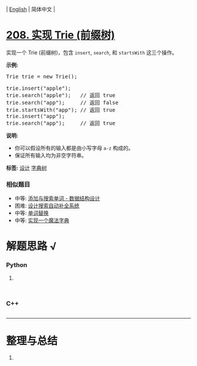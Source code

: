 | [English](README_EN.md) | 简体中文 |

# [208. 实现 Trie (前缀树)](https://leetcode-cn.com/problems/implement-trie-prefix-tree)
<p>实现一个 Trie (前缀树)，包含&nbsp;<code>insert</code>,&nbsp;<code>search</code>, 和&nbsp;<code>startsWith</code>&nbsp;这三个操作。</p>

<p><strong>示例:</strong></p>

<pre>Trie trie = new Trie();

trie.insert(&quot;apple&quot;);
trie.search(&quot;apple&quot;);   // 返回 true
trie.search(&quot;app&quot;);     // 返回 false
trie.startsWith(&quot;app&quot;); // 返回 true
trie.insert(&quot;app&quot;);   
trie.search(&quot;app&quot;);     // 返回 true</pre>

<p><strong>说明:</strong></p>

<ul>
	<li>你可以假设所有的输入都是由小写字母&nbsp;<code>a-z</code>&nbsp;构成的。</li>
	<li>保证所有输入均为非空字符串。</li>
</ul>

**标签:**  [设计](https://leetcode-cn.com/tag/design) [字典树](https://leetcode-cn.com/tag/trie) 
 ### 相似题目
- 中等:	[添加与搜索单词 - 数据结构设计](https://leetcode-cn.com/problems/add-and-search-word-data-structure-design) 
- 困难:	[设计搜索自动补全系统](https://leetcode-cn.com/problems/design-search-autocomplete-system) 
- 中等:	[单词替换](https://leetcode-cn.com/problems/replace-words) 
- 中等:	[实现一个魔法字典](https://leetcode-cn.com/problems/implement-magic-dictionary) 

# 解题思路 √

### Python

1. 

```python

```


```python

```

### C++

```cpp

```

---



# 整理与总结

1. 